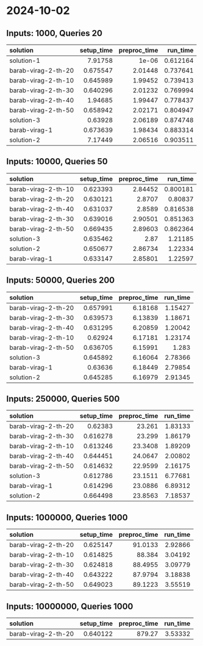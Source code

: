 # 2024-10-02

## Inputs: 1000, Queries 20

| solution            |   setup_time |   preproc_time |   run_time |
|:--------------------|-------------:|---------------:|-----------:|
| solution-1          |     7.91758  |        1e-06   |   0.612164 |
| barab-virag-2-th-20 |     0.675547 |        2.01448 |   0.737641 |
| barab-virag-2-th-10 |     0.645989 |        1.99452 |   0.739413 |
| barab-virag-2-th-30 |     0.640296 |        2.01232 |   0.769994 |
| barab-virag-2-th-40 |     1.94685  |        1.99447 |   0.778437 |
| barab-virag-2-th-50 |     0.658942 |        2.02171 |   0.804947 |
| solution-3          |     0.63928  |        2.06189 |   0.874748 |
| barab-virag-1       |     0.673639 |        1.98434 |   0.883314 |
| solution-2          |     7.17449  |        2.06516 |   0.903511 |

## Inputs: 10000, Queries 50

| solution            |   setup_time |   preproc_time |   run_time |
|:--------------------|-------------:|---------------:|-----------:|
| barab-virag-2-th-10 |     0.623393 |        2.84452 |   0.800181 |
| barab-virag-2-th-20 |     0.630121 |        2.8707  |   0.80837  |
| barab-virag-2-th-40 |     0.631037 |        2.8589  |   0.816538 |
| barab-virag-2-th-30 |     0.639016 |        2.90501 |   0.851363 |
| barab-virag-2-th-50 |     0.669435 |        2.89603 |   0.862364 |
| solution-3          |     0.635462 |        2.87    |   1.21185  |
| solution-2          |     0.650677 |        2.86734 |   1.22334  |
| barab-virag-1       |     0.633147 |        2.85801 |   1.22597  |

## Inputs: 50000, Queries 200

| solution            |   setup_time |   preproc_time |   run_time |
|:--------------------|-------------:|---------------:|-----------:|
| barab-virag-2-th-20 |     0.657991 |        6.18168 |    1.15427 |
| barab-virag-2-th-30 |     0.639573 |        6.13839 |    1.18671 |
| barab-virag-2-th-40 |     0.631295 |        6.20859 |    1.20042 |
| barab-virag-2-th-10 |     0.62924  |        6.17181 |    1.23174 |
| barab-virag-2-th-50 |     0.636705 |        6.15991 |    1.283   |
| solution-3          |     0.645892 |        6.16064 |    2.78366 |
| barab-virag-1       |     0.63636  |        6.18449 |    2.79854 |
| solution-2          |     0.645285 |        6.16979 |    2.91345 |

## Inputs: 250000, Queries 500

| solution            |   setup_time |   preproc_time |   run_time |
|:--------------------|-------------:|---------------:|-----------:|
| barab-virag-2-th-20 |     0.62383  |        23.261  |    1.83133 |
| barab-virag-2-th-30 |     0.616278 |        23.299  |    1.86179 |
| barab-virag-2-th-10 |     0.613246 |        23.3408 |    1.89209 |
| barab-virag-2-th-40 |     0.644451 |        24.0647 |    2.00802 |
| barab-virag-2-th-50 |     0.614632 |        22.9599 |    2.16175 |
| solution-3          |     0.612786 |        23.1511 |    6.77681 |
| barab-virag-1       |     0.614296 |        23.0886 |    6.89312 |
| solution-2          |     0.664498 |        23.8563 |    7.18537 |

## Inputs: 1000000, Queries 1000

| solution            |   setup_time |   preproc_time |   run_time |
|:--------------------|-------------:|---------------:|-----------:|
| barab-virag-2-th-20 |     0.625147 |        91.0133 |    2.92866 |
| barab-virag-2-th-10 |     0.614825 |        88.384  |    3.04192 |
| barab-virag-2-th-30 |     0.624818 |        88.4955 |    3.09779 |
| barab-virag-2-th-40 |     0.643222 |        87.9794 |    3.18838 |
| barab-virag-2-th-50 |     0.649023 |        89.1223 |    3.55519 |

## Inputs: 10000000, Queries 1000

| solution            |   setup_time |   preproc_time |   run_time |
|:--------------------|-------------:|---------------:|-----------:|
| barab-virag-2-th-20 |     0.640122 |         879.27 |    3.53332 |